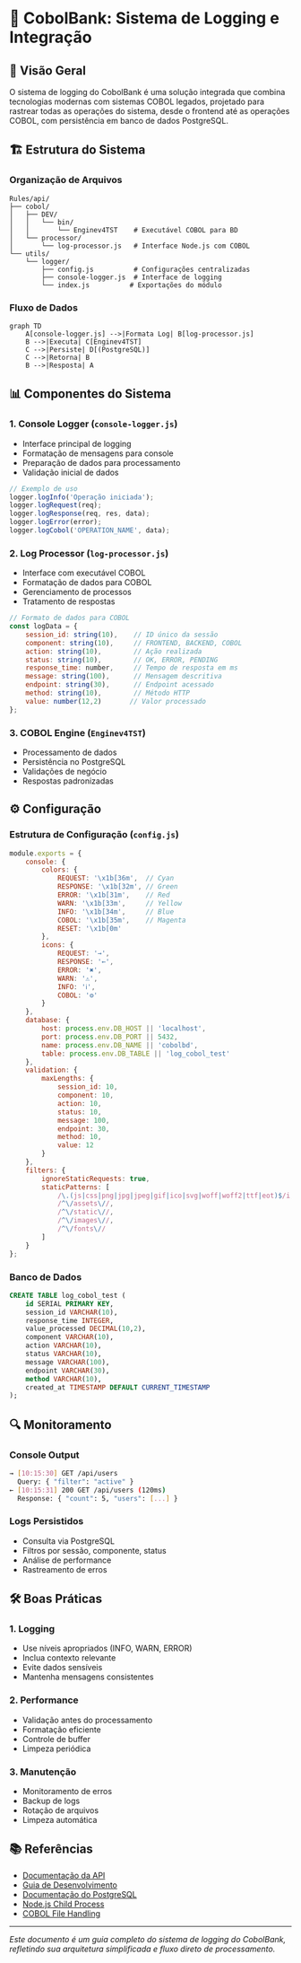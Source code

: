 # 📝 CobolBank: Sistema de Logging e Integração

## 🎯 Visão Geral

O sistema de logging do CobolBank é uma solução integrada que combina tecnologias modernas com sistemas COBOL legados, projetado para rastrear todas as operações do sistema, desde o frontend até as operações COBOL, com persistência em banco de dados PostgreSQL.

## 🏗️ Estrutura do Sistema

### Organização de Arquivos
```
Rules/api/
├── cobol/
│   ├── DEV/
│   │   └── bin/
│   │       └── Enginev4TST    # Executável COBOL para BD
│   └── processor/
│       └── log-processor.js   # Interface Node.js com COBOL
└── utils/
    └── logger/
        ├── config.js          # Configurações centralizadas
        ├── console-logger.js  # Interface de logging
        └── index.js          # Exportações do módulo
```

### Fluxo de Dados
```mermaid
graph TD
    A[console-logger.js] -->|Formata Log| B[log-processor.js]
    B -->|Executa| C[Enginev4TST]
    C -->|Persiste| D[(PostgreSQL)]
    C -->|Retorna| B
    B -->|Resposta| A
```

## 📊 Componentes do Sistema

### 1. Console Logger (`console-logger.js`)
- Interface principal de logging
- Formatação de mensagens para console
- Preparação de dados para processamento
- Validação inicial de dados

```javascript
// Exemplo de uso
logger.logInfo('Operação iniciada');
logger.logRequest(req);
logger.logResponse(req, res, data);
logger.logError(error);
logger.logCobol('OPERATION_NAME', data);
```

### 2. Log Processor (`log-processor.js`)
- Interface com executável COBOL
- Formatação de dados para COBOL
- Gerenciamento de processos
- Tratamento de respostas

```javascript
// Formato de dados para COBOL
const logData = {
    session_id: string(10),    // ID único da sessão
    component: string(10),     // FRONTEND, BACKEND, COBOL
    action: string(10),        // Ação realizada
    status: string(10),        // OK, ERROR, PENDING
    response_time: number,     // Tempo de resposta em ms
    message: string(100),      // Mensagem descritiva
    endpoint: string(30),      // Endpoint acessado
    method: string(10),        // Método HTTP
    value: number(12,2)       // Valor processado
};
```

### 3. COBOL Engine (`Enginev4TST`)
- Processamento de dados
- Persistência no PostgreSQL
- Validações de negócio
- Respostas padronizadas

## ⚙️ Configuração

### Estrutura de Configuração (`config.js`)
```javascript
module.exports = {
    console: {
        colors: {
            REQUEST: '\x1b[36m',  // Cyan
            RESPONSE: '\x1b[32m', // Green
            ERROR: '\x1b[31m',    // Red
            WARN: '\x1b[33m',     // Yellow
            INFO: '\x1b[34m',     // Blue
            COBOL: '\x1b[35m',    // Magenta
            RESET: '\x1b[0m'
        },
        icons: {
            REQUEST: '→',
            RESPONSE: '←',
            ERROR: '✖',
            WARN: '⚠',
            INFO: 'ℹ',
            COBOL: '⚙'
        }
    },
    database: {
        host: process.env.DB_HOST || 'localhost',
        port: process.env.DB_PORT || 5432,
        name: process.env.DB_NAME || 'cobolbd',
        table: process.env.DB_TABLE || 'log_cobol_test'
    },
    validation: {
        maxLengths: {
            session_id: 10,
            component: 10,
            action: 10,
            status: 10,
            message: 100,
            endpoint: 30,
            method: 10,
            value: 12
        }
    },
    filters: {
        ignoreStaticRequests: true,
        staticPatterns: [
            /\.(js|css|png|jpg|jpeg|gif|ico|svg|woff|woff2|ttf|eot)$/i,
            /^\/assets\//,
            /^\/static\//,
            /^\/images\//,
            /^\/fonts\//
        ]
    }
};
```

### Banco de Dados
```sql
CREATE TABLE log_cobol_test (
    id SERIAL PRIMARY KEY,
    session_id VARCHAR(10),
    response_time INTEGER,
    value_processed DECIMAL(10,2),
    component VARCHAR(10),
    action VARCHAR(10),
    status VARCHAR(10),
    message VARCHAR(100),
    endpoint VARCHAR(30),
    method VARCHAR(10),
    created_at TIMESTAMP DEFAULT CURRENT_TIMESTAMP
);
```

## 🔍 Monitoramento

### Console Output
```bash
→ [10:15:30] GET /api/users
  Query: { "filter": "active" }
← [10:15:31] 200 GET /api/users (120ms)
  Response: { "count": 5, "users": [...] }
```

### Logs Persistidos
- Consulta via PostgreSQL
- Filtros por sessão, componente, status
- Análise de performance
- Rastreamento de erros

## 🛠️ Boas Práticas

### 1. Logging
- Use níveis apropriados (INFO, WARN, ERROR)
- Inclua contexto relevante
- Evite dados sensíveis
- Mantenha mensagens consistentes

### 2. Performance
- Validação antes do processamento
- Formatação eficiente
- Controle de buffer
- Limpeza periódica

### 3. Manutenção
- Monitoramento de erros
- Backup de logs
- Rotação de arquivos
- Limpeza automática

## 📚 Referências

- [Documentação da API](./api/GUIDE-API.md)
- [Guia de Desenvolvimento](../Rules/api/cobol/DEV/TODO-LOG.md)
- [Documentação do PostgreSQL](https://www.postgresql.org/docs/)
- [Node.js Child Process](https://nodejs.org/api/child_process.html)
- [COBOL File Handling](https://www.ibm.com/docs/en/cobol-zos)

---

*Este documento é um guia completo do sistema de logging do CobolBank, refletindo sua arquitetura simplificada e fluxo direto de processamento.* 